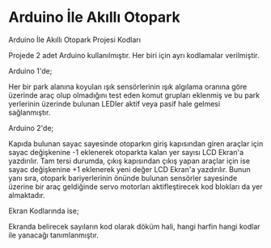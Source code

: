 # Arduino İle Akıllı Otopark
Arduino İle Akıllı Otopark Projesi Kodları

Projede 2 adet Arduino kullanılmıştır. Her biri için ayrı kodlamalar verilmiştir.

Arduino 1'de;

Her bir park alanına koyulan ışık sensörlerinin ışık algılama oranına göre üzerinde araç olup olmadığını test eden komut grupları eklenmiş ve bu park yerlerinin üzerinde bulunan LEDler aktif veya pasif hale gelmesi sağlanmıştır.

Arduino 2'de;

Kapıda bulunan sayac sayesinde otoparkın giriş kapısından giren araçlar için sayac değişkenine -1 eklenerek otoparkta kalan yer sayısı LCD Ekran'a yazdırılır. Tam tersi durumda, çıkış kapısından çıkış yapan araçlar için ise sayac değişkenine +1 eklenerek yeni değer LCD Ekran'a yazdırılır. Bunun yanı sıra, otopark bariyerlerinin önünde bulunan sensörler sayesinde üzerine bir araç geldiğinde servo motorları aktifleştirecek kod blokları da yer almaktadır. 

Ekran Kodlarında ise;

Ekranda belirecek sayıların kod olarak döküm hali, hangi harfin hangi kodlar ile yanacağı tanımlanmıştır.

